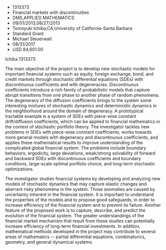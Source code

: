 
* 1313373
* Financial markets with discontinuities
* DMS,APPLIED MATHEMATICS
* 09/01/2013,08/27/2013
* Tomoyuki Ichiba,CA,University of California-Santa Barbara
* Standard Grant
* Michael Steuerwalt
* 08/31/2017
* USD 84,601.00

Ichiba 1313373

The main objective of the project is to develop new stochastic models for
important financial systems such as equity, foreign exchange, bond, and credit
markets through stochastic differential equations (SDEs) with discontinuous
coefficients and with degeneracies. Discontinuous coefficients introduce a rich
family of probabilistic models that capture abrupt transitions from one phase to
another phase of random phenomena. The degeneracy of the diffusion coefficients
brings to the system some interesting mixtures of stochastic dynamics and
deterministic dynamics in the neighborhood around the domain of degeneracy. A
prototypical tractable example is a system of SDEs with piece-wise constant
drift/diffusion coefficients, which can be applied to financial mathematics in
the context of stochastic portfolio theory. The investigator tackles new
problems in SDEs with piece-wise constant coefficients, works towards more
general models with degeneracy and discontinuous coefficients, and applies these
mathematical results to improve understanding of the complicated global
financial system. The problems include boundary behaviors, ergodicity, large
deviations, weak/strong solvability of forward and backward SDEs with
discontinuous coefficients and boundary conditions, large-scale optimal
portfolio choice, and long-term stochastic optimizations.

The investigator studies financial systems by developing and analyzing new
models of stochastic dynamics that may capture elastic changes and aberrant
risky phenomena in the system. Those anomalies are caused by uncertainty
inherent in the financial system. It is important to understand the properties
of the models and to propose good safeguards, in order to increase efficiency of
the financial system and to prevent its failure. Another feature of the proposed
work is to capture, describe, and predict the evolution of the financial system.
The greater understandings of the financial market mechanism that result from
these studies can potentially increase efficiency of long-term financial
investments. In addition, mathematical methods developed in the project may
contribute to several areas of mathematics -- partial differential equations,
combinatorics, geometry, and general dynamical systems.
